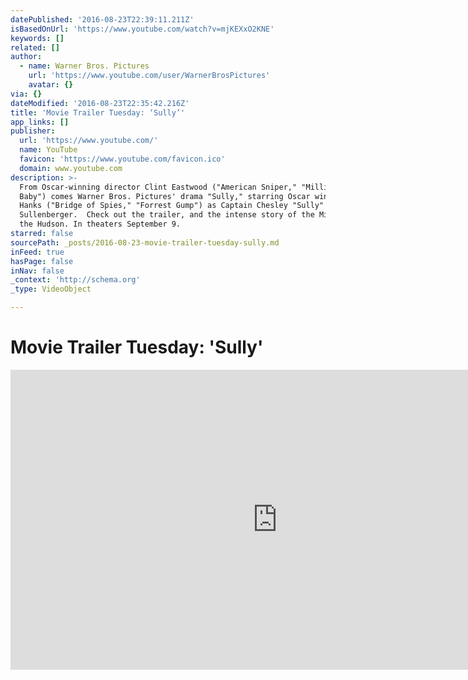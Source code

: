 ```yaml
---
datePublished: '2016-08-23T22:39:11.211Z'
isBasedOnUrl: 'https://www.youtube.com/watch?v=mjKEXxO2KNE'
keywords: []
related: []
author:
  - name: Warner Bros. Pictures
    url: 'https://www.youtube.com/user/WarnerBrosPictures'
    avatar: {}
via: {}
dateModified: '2016-08-23T22:35:42.216Z'
title: 'Movie Trailer Tuesday: ‘Sully’'
app_links: []
publisher:
  url: 'https://www.youtube.com/'
  name: YouTube
  favicon: 'https://www.youtube.com/favicon.ico'
  domain: www.youtube.com
description: >-
  From Oscar-winning director Clint Eastwood ("American Sniper," "Million Dollar
  Baby") comes Warner Bros. Pictures' drama "Sully," starring Oscar winner Tom
  Hanks ("Bridge of Spies," "Forrest Gump") as Captain Chesley "Sully"
  Sullenberger.  Check out the trailer, and the intense story of the Miracle on
  the Hudson. In theaters September 9.
starred: false
sourcePath: _posts/2016-08-23-movie-trailer-tuesday-sully.md
inFeed: true
hasPage: false
inNav: false
_context: 'http://schema.org'
_type: VideoObject

---
```

# Movie Trailer Tuesday: 'Sully'

<iframe src="https://cdn.embedly.com/widgets/media.html?src=https%3A%2F%2Fwww.youtube.com%2Fembed%2FmjKEXxO2KNE%3Ffeature%3Doembed&amp;url=http%3A%2F%2Fwww.youtube.com%2Fwatch%3Fv%3DmjKEXxO2KNE&amp;image=https%3A%2F%2Fi.ytimg.com%2Fvi%2FmjKEXxO2KNE%2Fhqdefault.jpg&amp;key=b7d04c9b404c499eba89ee7072e1c4f7&amp;type=text%2Fhtml&amp;schema=youtube" width="854" height="480" scrolling="no" frameborder="0" allowfullscreen="" style=""></iframe>